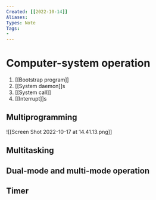```yaml
---
Created: [[2022-10-14]]
Aliases: 
Types: Note
Tags: 
- 
---
```

# Computer-system operation
1. [[Bootstrap program]]
2. [[System daemon]]s
3. [[System call]]
4. [[Interrupt]]s

## Multiprogramming
![[Screen Shot 2022-10-17 at 14.41.13.png]]
## Multitasking

## Dual-mode and multi-mode operation

## Timer
